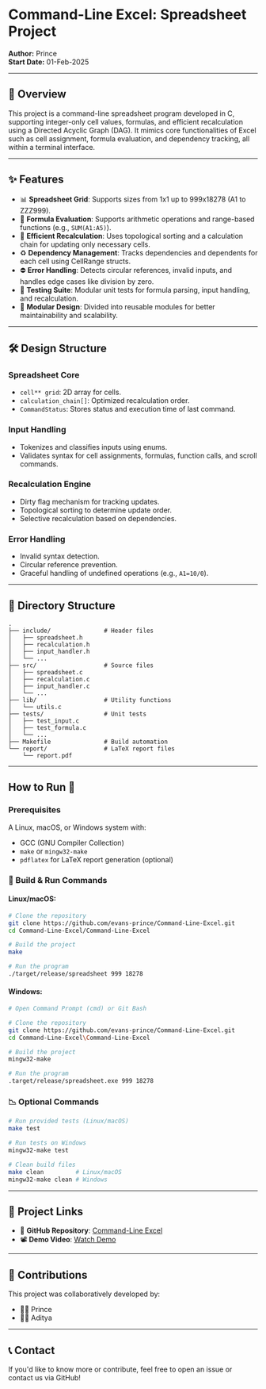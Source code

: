 # Command-Line Excel: Spreadsheet Project

**Author:** Prince\
**Start Date:** 01-Feb-2025

---

## 📌 Overview

This project is a command-line spreadsheet program developed in C, supporting integer-only cell values, formulas, and efficient recalculation using a Directed Acyclic Graph (DAG). It mimics core functionalities of Excel such as cell assignment, formula evaluation, and dependency tracking, all within a terminal interface.

---

## ✨ Features

- 📊 **Spreadsheet Grid**: Supports sizes from 1x1 up to 999x18278 (A1 to ZZZ999).
- 🔗 **Formula Evaluation**: Supports arithmetic operations and range-based functions (e.g., `SUM(A1:A5)`).
- 🔄 **Efficient Recalculation**: Uses topological sorting and a calculation chain for updating only necessary cells.
- ♻️ **Dependency Management**: Tracks dependencies and dependents for each cell using CellRange structs.
- ⛔ **Error Handling**: Detects circular references, invalid inputs, and handles edge cases like division by zero.
- 🧪 **Testing Suite**: Modular unit tests for formula parsing, input handling, and recalculation.
- 🧱 **Modular Design**: Divided into reusable modules for better maintainability and scalability.

---

## 🛠️ Design Structure

### Spreadsheet Core

- `cell** grid`: 2D array for cells.
- `calculation_chain[]`: Optimized recalculation order.
- `CommandStatus`: Stores status and execution time of last command.

### Input Handling

- Tokenizes and classifies inputs using enums.
- Validates syntax for cell assignments, formulas, function calls, and scroll commands.

### Recalculation Engine

- Dirty flag mechanism for tracking updates.
- Topological sorting to determine update order.
- Selective recalculation based on dependencies.

### Error Handling

- Invalid syntax detection.
- Circular reference prevention.
- Graceful handling of undefined operations (e.g., `A1=10/0`).

---

## 🤩 Directory Structure

```plaintext
.
├── include/               # Header files
│   ├── spreadsheet.h
│   ├── recalculation.h
│   ├── input_handler.h
│   └── ...
├── src/                   # Source files
│   ├── spreadsheet.c
│   ├── recalculation.c
│   ├── input_handler.c
│   └── ...
├── lib/                   # Utility functions
│   └── utils.c
├── tests/                 # Unit tests
│   ├── test_input.c
│   ├── test_formula.c
│   └── ...
├── Makefile               # Build automation
└── report/                # LaTeX report files
    └── report.pdf
```

---

## How to Run 🚀

### Prerequisites

A Linux, macOS, or Windows system with:
- GCC (GNU Compiler Collection)
- `make` or `mingw32-make`
- `pdflatex` for LaTeX report generation (optional)


### 🔢 Build & Run Commands

#### Linux/macOS:
```bash
# Clone the repository
git clone https://github.com/evans-prince/Command-Line-Excel.git
cd Command-Line-Excel/Command-Line-Excel

# Build the project
make

# Run the program
./target/release/spreadsheet 999 18278
```

#### Windows:
```bash
# Open Command Prompt (cmd) or Git Bash

# Clone the repository
git clone https://github.com/evans-prince/Command-Line-Excel.git
cd Command-Line-Excel\Command-Line-Excel

# Build the project
mingw32-make

# Run the program
.target/release/spreadsheet.exe 999 18278
```

### 📉 Optional Commands
```bash
# Run provided tests (Linux/macOS)
make test

# Run tests on Windows
mingw32-make test

# Clean build files
make clean         # Linux/macOS
mingw32-make clean # Windows
```

---

## 🔗 Project Links

- 📁 **GitHub Repository**: [Command-Line Excel](https://github.com/evans-prince/Command-Line-Excel)
- 📽️ **Demo Video**: [Watch Demo](https://csciitd-my.sharepoint.com/:v:/g/personal/ph1221248_iitd_ac_in/EYGqIFa5qNRIl2LBnGHC8h8BVRATkNtxBRx4TYOI_3kHiQ?e=2s2BGr)

---

## 📣 Contributions

This project was collaboratively developed by:

- 👨‍💻 Prince
- 👨‍💻 Aditya

---

## 📞 Contact

If you'd like to know more or contribute, feel free to open an issue or contact us via GitHub!

